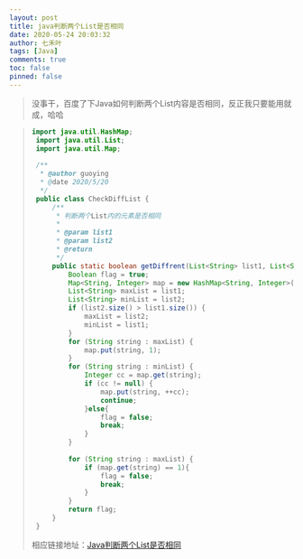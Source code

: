 ```yaml
---
layout: post
title: java判断两个List是否相同
date: 2020-05-24 20:03:32
author: 七禾叶
tags: [Java]
comments: true
toc: false
pinned: false
---
```



> 没事干，百度了下Java如何判断两个List内容是否相同，反正我只要能用就成，哈哈

> ```java
> import java.util.HashMap;
>  import java.util.List;
>  import java.util.Map;
>  
>  /**
>   * @author guoying
>   * @date 2020/5/20
>   */
>  public class CheckDiffList {
>      /**
>       * 判断两个List内的元素是否相同
>       *
>       * @param list1
>       * @param list2
>       * @return
>       */
>      public static boolean getDiffrent(List<String> list1, List<String> list2) {
>          Boolean flag = true;
>          Map<String, Integer> map = new HashMap<String, Integer>(list1.size() + list2.size());
>          List<String> maxList = list1;
>          List<String> minList = list2;
>          if (list2.size() > list1.size()) {
>              maxList = list2;
>              minList = list1;
>          }
>          for (String string : maxList) {
>              map.put(string, 1);
>          }
>          for (String string : minList) {
>              Integer cc = map.get(string);
>              if (cc != null) {
>                  map.put(string, ++cc);
>                  continue;
>              }else{
>                  flag = false;
>                  break;
>              }
>          }
>  
>          for (String string : maxList) {
>              if (map.get(string) == 1){
>                  flag = false;
>                  break;
>              }
>          }
>          return flag;
>      }
>  }
> ```
>
>相应链接地址：[Java判断两个List是否相同](https://www.jianshu.com/p/e96216367a81?from=singlemessage)
